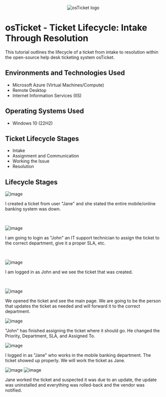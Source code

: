 <p align="center">
<img src="https://i.imgur.com/Clzj7Xs.png" alt="osTicket logo"/>
</p>

<h1>osTicket - Ticket Lifecycle: Intake Through Resolution</h1>
This tutorial outlines the lifecycle of a ticket from intake to resolution within the open-source help desk ticketing system osTicket.<br />




<h2>Environments and Technologies Used</h2>

- Microsoft Azure (Virtual Machines/Compute)
- Remote Desktop
- Internet Information Services (IIS)

<h2>Operating Systems Used </h2>

- Windows 10</b> (22H2)

<h2>Ticket Lifecycle Stages</h2>

- Intake
- Assignment and Communication
- Working the Issue
- Resolution

<h2>Lifecycle Stages</h2>

![image](https://github.com/user-attachments/assets/642123fb-d2eb-46ce-8ef8-cb8d0ab4f969)

I created a ticket from  user "Jane" and she stated the entire mobile/online banking system was down. 
</p>
<br />

![image](https://github.com/user-attachments/assets/2c3cbf1f-9875-4e1c-9528-452821be06d0)

I am going to login as "John" an IT support technician to assign the ticket to the correct department, give it a proper SLA, etc. 
</p>
<br />

![image](https://github.com/user-attachments/assets/0badc115-c116-4db0-989b-945bb9d6634c)

I am logged in as John and we see the ticket that was created. 
</p>
<br />

![image](https://github.com/user-attachments/assets/642237c3-d3d5-4536-914a-165d101a12d4)

We opened the ticket and see the main page. We are going to be the person that updates the ticket as needed and will forward it to the correct department. 

![image](https://github.com/user-attachments/assets/f380ea57-fc22-415e-92a5-38482394704c)

"John" has finished assigning the ticket where it should go. He changed the Priority,
	Department,
	SLA, and 
	Assigned To.

 ![image](https://github.com/user-attachments/assets/2c16bf1f-0da0-460f-bb3a-8d96b170703e)

I logged in as "Jane" who works in the mobile banking department. The ticket showed up properly. We will work the ticket as Jane.

![image](https://github.com/user-attachments/assets/a0273633-6813-430e-b9fd-a9d4fb1f4e49)
![image](https://github.com/user-attachments/assets/d51d08d9-3a28-4577-94d5-50ffbc6dc502)

Jane worked the ticket and suspected it was due to an update, the update was uninstalled and everything was rolled-back and the vendor was notified. 




